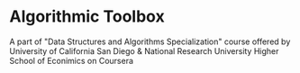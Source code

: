 # Algorithmic Toolbox
A part of "Data Structures and Algorithms Specialization" course offered by University of California San Diego &
National Research University Higher School of Econimics on Coursera
